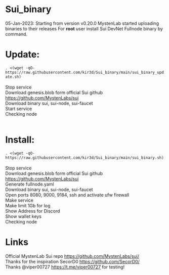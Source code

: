 # Sui_binary

05-Jan-2023: Starting from version v0.20.0 MystenLab started uploading binaries to their releases
For <b>root</b> user install Sui DevNet Fullnode binary by command.<br>

# Update:<br>
`. <(wget -qO- https://raw.githubusercontent.com/kir3d/Sui_binary/main/sui_binary_update.sh)`<br><br>
Stop service<br>
Download genesis.blob form official Sui github https://github.com/MystenLabs/sui <br>
Download binary sui, sui-node, sui-faucet<br>
Start service<br>
Checking node<br>
<br>
# Install:<br>
`. <(wget -qO- https://raw.githubusercontent.com/kir3d/Sui_binary/main/sui_binary.sh)`<br><br>
Stop service<br>
Download genesis.blob form official Sui github https://github.com/MystenLabs/sui <br>
Generate fullnode.yaml<br>
Download binary sui, sui-node, sui-faucet<br>
Open ports 8080, 9000, 9184, ssh and activate ufw firewall <br>
Make service<br>
Make limit 1Gb for log<br>
Show Address for Discord<br>
Show wallet keys<br>
Checking node<br>

# Links
Official MystenLab Sui repo https://github.com/MystenLabs/sui/<br>
Thanks for the inspiration SecorD0 https://github.com/SecorD0/<br>
Thanks @viper00727 https://t.me/viper00727 for testing!<br>
